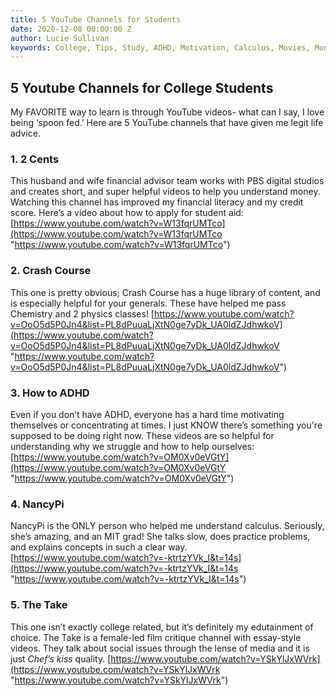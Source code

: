```yaml
---
title: 5 YouTube Channels for Students
date: 2020-12-08 00:00:00 Z
author: Lucie Sullivan
keywords: College, Tips, Study, ADHD, Motivation, Calculus, Movies, Money tips, Finance
---
```


## 5 Youtube Channels for College Students

My FAVORITE way to learn is through YouTube videos- what can I say, I love being ‘spoon fed.’ Here are 5 YouTube channels that have given me legit life advice.

### 1. 2 Cents

This husband and wife financial advisor team works with PBS digital studios and creates short, and super helpful videos to help you understand money. Watching this channel has improved my financial literacy and my credit score. Here’s a video about how to apply for student aid: [https://www.youtube.com/watch?v=W13fqrUMTco](https://www.youtube.com/watch?v=W13fqrUMTco "https://www.youtube.com/watch?v=W13fqrUMTco")

### 2. Crash Course

This one is pretty obvious; Crash Course has a huge library of content, and is especially helpful for your generals. These have helped me pass Chemistry and 2 physics classes! [https://www.youtube.com/watch?v=OoO5d5P0Jn4&list=PL8dPuuaLjXtN0ge7yDk_UA0ldZJdhwkoV](https://www.youtube.com/watch?v=OoO5d5P0Jn4&list=PL8dPuuaLjXtN0ge7yDk_UA0ldZJdhwkoV "https://www.youtube.com/watch?v=OoO5d5P0Jn4&list=PL8dPuuaLjXtN0ge7yDk_UA0ldZJdhwkoV")

### 3. How to ADHD

Even if you don’t have ADHD, everyone has a hard time motivating themselves or concentrating at times. I just KNOW there’s something you're supposed to be doing right now. These videos are so helpful for understanding why we struggle and how to help ourselves: [https://www.youtube.com/watch?v=OM0Xv0eVGtY](https://www.youtube.com/watch?v=OM0Xv0eVGtY "https://www.youtube.com/watch?v=OM0Xv0eVGtY")

### 4. NancyPi

NancyPi is the ONLY person who helped me understand calculus. Seriously, she’s amazing, and an MIT grad! She talks slow, does practice problems, and explains concepts in such a clear way. [https://www.youtube.com/watch?v=-ktrtzYVk_I&t=14s](https://www.youtube.com/watch?v=-ktrtzYVk_I&t=14s "https://www.youtube.com/watch?v=-ktrtzYVk_I&t=14s")

### 5. The Take

This one isn’t exactly college related, but it’s definitely my edutainment of choice. The Take is a female-led film critique channel with essay-style videos. They talk about social issues through the lense of media and it is just _Chef’s kiss_ quality. [https://www.youtube.com/watch?v=YSkYlJxWVrk](https://www.youtube.com/watch?v=YSkYlJxWVrk "https://www.youtube.com/watch?v=YSkYlJxWVrk")